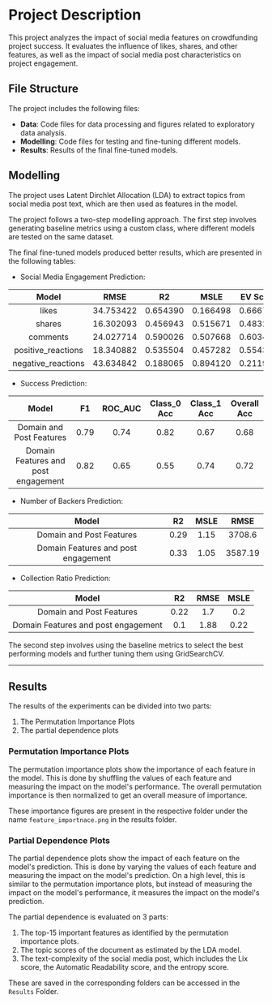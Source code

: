 # Project Description

This project analyzes the impact of social media features on crowdfunding project success. It evaluates the influence of likes, shares, and other features, as well as the impact of social media post characteristics on project engagement.

## File Structure

The project includes the following files:

* **Data**: Code files for data processing and figures related to exploratory data analysis.
* **Modelling**: Code files for testing and fine-tuning different models.
* **Results**: Results of the final fine-tuned models.

## Modelling

The project uses Latent Dirchlet Allocation (LDA) to extract topics from social media post text, which are then used as features in the model.

The project follows a two-step modelling approach. The first step involves generating baseline metrics using a custom class, where different models are tested on the same dataset.

The final fine-tuned models produced better results, which are presented in the following tables:

* Social Media Engagement Prediction:

| Model | RMSE | R2 | MSLE | EV Score |
| :---: | :---: | :---: | :---: | :---: |
| likes |34.753422 | 0.654390 |0.166498 |0.666743 |
| shares | 16.302093 | 0.456943 | 0.515671 | 0.483227 |
| comments | 24.027714 | 0.590026 | 0.507668 | 0.603402 |
| positive_reactions | 18.340882 | 0.535504 | 0.457282 | 0.554334 |
| negative_reactions | 43.634842 | 0.188065 | 0.894120 | 0.211936 |

* Success Prediction:

| Model | F1 | ROC_AUC | Class_0 Acc | Class_1 Acc | Overall Acc|
| :---: | :---: | :---: | :---: | :---: | :---: |
| Domain and Post Features | 0.79 | 0.74 | 0.82 | 0.67 | 0.68 |
| Domain Features and post engagement | 0.82 | 0.65 | 0.55 | 0.74 | 0.72 |

* Number of Backers Prediction:

| Model | R2 | MSLE | RMSE |
| :---: | :---: | :---: | :---: |
| Domain and Post Features | 0.29 | 1.15 | 3708.6 |
| Domain Features and post engagement | 0.33 | 1.05 | 3587.19 |

* Collection Ratio Prediction:

| Model | R2 | RMSE | MSLE |
| :---: | :---: | :---: | :---: |
| Domain and Post Features | 0.22 | 1.7 | 0.2 |
| Domain Features and post engagement | 0.1 | 1.88 | 0.22 |

The second step involves using the baseline metrics to select the best performing models and further tuning them using GridSearchCV.

---

## Results

The results of the experiments can be divided into two parts:

1. The Permutation Importance Plots
2. The partial dependence plots

### Permutation Importance Plots

The permutation importance plots show the importance of each feature in the model. This is done by shuffling the values of each feature and measuring the impact on the model's performance. The overall permutation importance is then normalized to get an overall measure of importance.

These importance figures are present in the respective folder under the name `feature_importnace.png` in the results folder.

### Partial Dependence Plots

The partial dependence plots show the impact of each feature on the model's prediction. This is done by varying the values of each feature and measuring the impact on the model's prediction. On a high level, this is similar to the permutation importance plots, but instead of measuring the impact on the model's performance, it measures the impact on the model's prediction.

The partial dependence is evaluated on 3 parts:

1. The top-15 important features as identified by the permutation importance plots.
2. The topic scores of the document as estimated by the LDA model.
3. The text-complexity of the social media post, which includes the Lix score, the Automatic Readability score, and the entropy score.

These are saved in the corresponding folders can be accessed in the `Results` Folder.